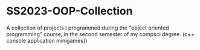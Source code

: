 # SS2023-OOP-Collection
A collection of projects I programmed during the "object oriented programming" course, in the second semester of my compsci degree. (c++ console application minigames))
